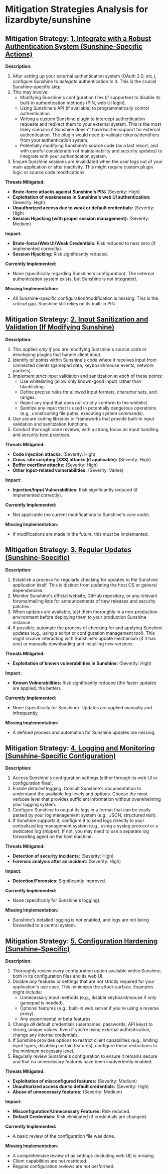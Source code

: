 # Mitigation Strategies Analysis for lizardbyte/sunshine

## Mitigation Strategy: [1. Integrate with a Robust Authentication System (Sunshine-Specific Actions)](./mitigation_strategies/1__integrate_with_a_robust_authentication_system__sunshine-specific_actions_.md)

**Description:**
1.  After setting up your external authentication system (OAuth 2.0, etc.), configure Sunshine to *delegate* authentication to it. This is the crucial Sunshine-specific step.
2.  This may involve:
    *   Modifying Sunshine's configuration files (if supported) to disable its built-in authentication methods (PIN, web UI login).
    *   Using Sunshine's API (if available) to programmatically control authentication.
    *   Writing a custom Sunshine plugin to intercept authentication requests and redirect them to your external system. This is the most likely scenario if Sunshine doesn't have built-in support for external authentication.  The plugin would need to validate tokens/identifiers from your authentication system.
    *   Potentially modifying Sunshine's source code (as a last resort, and with careful consideration of maintainability and security updates) to integrate with your authentication system.
3.  Ensure Sunshine sessions are invalidated when the user logs out of your main application or after inactivity. This might require custom plugin logic or source code modifications.

**Threats Mitigated:**
*   **Brute-force attacks against Sunshine's PIN:** (Severity: High)
*   **Exploitation of weaknesses in Sunshine's web UI authentication:** (Severity: High)
*   **Unauthorized access due to weak or default credentials:** (Severity: High)
*   **Session Hijacking (with proper session management):** (Severity: Medium)

**Impact:**
*   **Brute-force/Web UI/Weak Credentials:** Risk reduced to near zero (if implemented correctly).
*   **Session Hijacking:** Risk significantly reduced.

**Currently Implemented:**
*   None (specifically regarding Sunshine's configuration). The external authentication system exists, but Sunshine is not integrated.

**Missing Implementation:**
*   *All* Sunshine-specific configuration/modification is missing. This is the *critical* gap. Sunshine still relies on its built-in PIN.

## Mitigation Strategy: [2. Input Sanitization and Validation (If Modifying Sunshine)](./mitigation_strategies/2__input_sanitization_and_validation__if_modifying_sunshine_.md)

**Description:**
1.  This applies *only if* you are modifying Sunshine's source code or developing plugins that handle client input.
2.  Identify *all* points within Sunshine's code where it receives input from connected clients (gamepad data, keyboard/mouse events, network packets).
3.  Implement *strict* input validation and sanitization at *each* of these points:
    *   Use whitelisting (allow only known-good input) rather than blacklisting.
    *   Define precise rules for allowed input formats, character sets, and ranges.
    *   Reject any input that does not strictly conform to the whitelist.
    *   Sanitize any input that is used in potentially dangerous operations (e.g., constructing file paths, executing system commands).
4.  Use secure coding libraries or frameworks that provide built-in input validation and sanitization functions.
5.  Conduct thorough code reviews, with a strong focus on input handling and security best practices.

**Threats Mitigated:**
*   **Code injection attacks:** (Severity: High)
*   **Cross-site scripting (XSS) attacks (if applicable):** (Severity: High)
*   **Buffer overflow attacks:** (Severity: High)
*   **Other input-related vulnerabilities:** (Severity: Varies)

**Impact:**
*   **Injection/Input Vulnerabilities:** Risk significantly reduced (if implemented correctly).

**Currently Implemented:**
*   Not applicable (no current modifications to Sunshine's core code).

**Missing Implementation:**
*   If modifications are made in the future, this *must* be implemented.

## Mitigation Strategy: [3. Regular Updates (Sunshine-Specific)](./mitigation_strategies/3__regular_updates__sunshine-specific_.md)

**Description:**
1.  Establish a process for regularly checking for updates to the Sunshine application itself. This is distinct from updating the host OS or general dependencies.
2.  Monitor Sunshine's official website, GitHub repository, or any relevant forums/mailing lists for announcements of new releases and security patches.
3.  When updates are available, test them thoroughly in a non-production environment before deploying them to your production Sunshine instance.
4.  If possible, automate the process of checking for and applying Sunshine updates (e.g., using a script or configuration management tool). This might involve interacting with Sunshine's update mechanism (if it has one) or manually downloading and installing new versions.

**Threats Mitigated:**
*   **Exploitation of known vulnerabilities in Sunshine:** (Severity: High)

**Impact:**
*   **Known Vulnerabilities:** Risk significantly reduced (the faster updates are applied, the better).

**Currently Implemented:**
*   None (specifically for Sunshine). Updates are applied manually and infrequently.

**Missing Implementation:**
*   A defined process and automation for Sunshine updates are missing.

## Mitigation Strategy: [4. Logging and Monitoring (Sunshine-Specific Configuration)](./mitigation_strategies/4__logging_and_monitoring__sunshine-specific_configuration_.md)

**Description:**
1.  Access Sunshine's configuration settings (either through its web UI or configuration files).
2.  Enable *detailed* logging.  Consult Sunshine's documentation to understand the available log levels and options. Choose the most verbose level that provides sufficient information without overwhelming your logging system.
3.  Configure Sunshine to output its logs in a format that can be easily parsed by your log management system (e.g., JSON, structured text).
4.  If Sunshine supports it, configure it to send logs directly to your centralized log management system (e.g., using a syslog protocol or a dedicated log shipper).  If not, you may need to use a separate log forwarding agent on the host machine.

**Threats Mitigated:**
*   **Detection of security incidents:** (Severity: High)
*   **Forensic analysis after an incident:** (Severity: High)

**Impact:**
*   **Detection/Forensics:** Significantly improved.

**Currently Implemented:**
*   None (specifically for Sunshine's logging).

**Missing Implementation:**
*   Sunshine's detailed logging is *not* enabled, and logs are not being forwarded to a central system.

## Mitigation Strategy: [5. Configuration Hardening (Sunshine-Specific)](./mitigation_strategies/5__configuration_hardening__sunshine-specific_.md)

**Description:**
1.  Thoroughly review *every* configuration option available within Sunshine, both in its configuration files and its web UI.
2.  Disable *any* features or settings that are not strictly required for your application's use case.  This minimizes the attack surface. Examples might include:
    *   Unnecessary input methods (e.g., disable keyboard/mouse if only gamepad is needed).
    *   Optional features (e.g., built-in web server if you're using a reverse proxy).
    *   Any experimental or beta features.
3.  Change *all* default credentials (usernames, passwords, API keys) to strong, unique values.  Even if you're using external authentication, change any internal credentials.
4.  If Sunshine provides options to restrict client capabilities (e.g., limiting input types, disabling certain features), configure these restrictions to the minimum necessary level.
5.  Regularly review Sunshine's configuration to ensure it remains secure and that no unnecessary features have been inadvertently enabled.

**Threats Mitigated:**
*   **Exploitation of misconfigured features:** (Severity: Medium)
*   **Unauthorized access due to default credentials:** (Severity: High)
*   **Abuse of unnecessary features:** (Severity: Medium)

**Impact:**
*   **Misconfiguration/Unnecessary Features:** Risk reduced.
*   **Default Credentials:** Risk eliminated (if credentials are changed).

**Currently Implemented:**
*   A basic review of the configuration file was done.

**Missing Implementation:**
*   A comprehensive review of *all* settings (including web UI) is missing.
*   Client capabilities are not restricted.
*   Regular configuration reviews are not performed.

